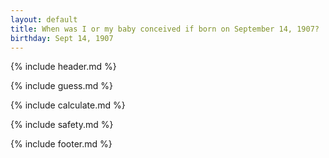 ```yaml
---
layout: default
title: When was I or my baby conceived if born on September 14, 1907?
birthday: Sept 14, 1907
---
```


{% include header.md %}

{% include guess.md %}

{% include calculate.md %}

{% include safety.md %}

{% include footer.md %}



